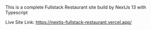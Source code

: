 This is a complete Fullstack Restaurant site build by NextJs 13 with Typescript  

Live Site Link: https://nextjs-fullstack-restaurant.vercel.app/